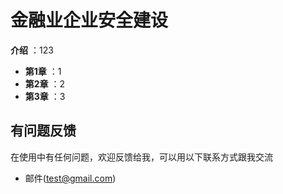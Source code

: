 # 金融业企业安全建设


**介绍**  ：123
 
- **第1章** ：1
- **第2章** ：2
- **第3章** ：3

## 有问题反馈
在使用中有任何问题，欢迎反馈给我，可以用以下联系方式跟我交流
* 邮件(test@gmail.com)

